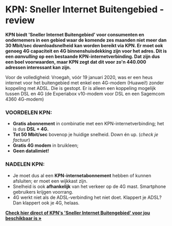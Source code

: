 # KPN: Sneller Internet Buitengebied - review

**KPN biedt &#39;Sneller Internet Buitengebied&#39; voor consumenten en ondernemers in een gebied waar de komende zes maanden niet meer dan 30 Mbit/sec downloadsnelheid kan worden bereikt via KPN. Er moet ook genoeg 4G capaciteit en 4G binnenshuisdekking zijn voor het adres. Dit is een **_aanvulling_** op een bestaande KPN-internetverbinding. Dat zijn dus een boel voorwaarden, maar KPN zegt dat dit voor zo&#39;n 440.000 adressen interessant kan zijn.**

Voor de volledigheid: Vroegah, vóór 19 januari 2020, was er een heus internet voor het buitengebied met enkel een 4G-modem (Huawei!) zonder koppeling met ADSL. Die is gestopt. Er is alleen een koppeling mogelijk tussen DSL en 4G (de Experiabox v10-modem voor DSL en een Sagemcom 4360 4G-modem)

### VOORDELEN KPN:

- **Gratis abonnement** in combinatie met een KPN-internetverbinding; het is dus **DSL + 4G.**
- **Tot 50 Mbit/sec** bovenop je huidige snelheid. Down én up. (_check je factuur_)
- **Gratis 4G modem**  in bruikleen;
- **Geen datalimiet!**

### NADELEN KPN:

- Je moet dus al een  **KPN-internetabonnement**  hebben of kunnen afsluiten; er moet een wijkkast zijn.
- Snelheid is ook  **afhankelijk**  van het verkeer op de 4G mast. Smartphone gebruikers krijgen voorrang.
- 4G werkt niet als de ADSL-verbinding het niet doet. Klappert je ADSL? Dan klappert ook je 4G, helaas.

[**Check hier direct of KPN&#39;s &#39;Sneller Internet Buitengebied&#39; voor jou beschikbaar is »**](/kpn/)
